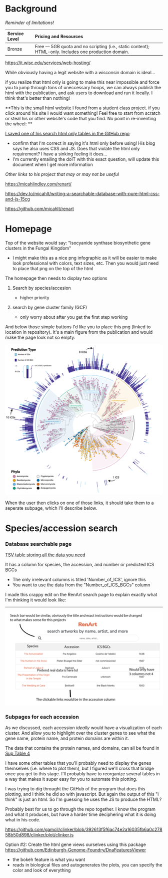 # Background

*Reminder of limitations!*

| Service Level | Pricing and Resources                                        |
| :------------ | :----------------------------------------------------------- |
| Bronze        | Free — 5GB quota and no scripting (i.e., static content); HTML-only. Includes one production domain. |

https://it.wisc.edu/services/web-hosting/

While obviously having a legit website with a wisconsin domain is ideal...

if you realize that html only is going to make this near impossible and force you to jump through tons of uneccessary hoops, we can always publish the html with the publication, and ask users to download and run it locally. I think that's better than nothing! 



**This is the small html website I found from a student class project. if you click around his site I would want something! Feel free to start from scratch or steal his or other website's code that you find. No point in re-inventing the wheel: **

[I saved one of his search html only tables in the GitHub repo](./websiteExample.html)

- confirm that I'm correct in saying it's html only before using! His blog says he also uses CSS and JS. Does that violate the html only requirement? I have a sinking feeling it does...
- I'm currently emailing the doIT with this exact question, will update this document when I get more information

*Other links to his project that may or may not be useful*

https://micahlindley.com/renart/

https://dev.to/micahlt/writing-a-searchable-database-with-pure-html-css-and-js-15cg

https://github.com/micahlt/renart

# Homepage 

Top of the website would say: "Isocyanide synthase biosynthetic gene clusters in the Fungal Kingdom"

- I might make this as a nice png infographic as it will be easier to make look professional with colors, text sizes, etc. Then you would just need to place that png on the top of the html

The homepage then needs to display two options

1. Search by species/accesion 
   - higher priority

2. search by gene cluster family (GCF)
   - only worry about after you get the first step working

And below those simple buttons I'd like you to place this png (linked to location in repository). It's a main figure from the publication and would make the page look not so empty:

![ICS_FungalTreeFigure](./Images/ICS_FungalTreeFigure.png)



When the user then clicks on one of those links, it should take them to a seperate subpage, which I'll describe below.



# Species/accession search

### Database searchable page

[TSV table storing all the data you need](./Data/SupTable3.tsv)

It has a column for species, the accession, and number or predicted ICS BGCs

- The only irrelevant columns is titled 'Number_of_ICS', ignore this
- You want to use the data from the "Number_of_ICS_BGCs" column

I made this crappy edit on the RenArt search page to explain exactly what I'm thinking it would look like:

___

![SpeciesHomepageInspo](./Images/SpeciesHomepageInspo.png)

### Subpages for each accession

As we discussed, each accession *ideally* would have a visualization of each cluster. And allow you to highlight over the cluster genes to see what the gene name, protein name, and protein domains are within it.



The data that contains the protein names, and domains, can all be found in [Sup Table 4](./Data/SupTable4.tsv)

I have some other tables that you'll probably need to display the genes themselves (i.e. where to plot them), but I figured we'll cross that bridge once you get to this stage. I'll probably have to reorganize several tables in a way that makes it super easy for you to automate this plotting.



I was trying to dig throught the GitHub of the program that does this plotting, and I think he did so with javascript. But again the output of this "i think" is just an html.  So I'm guessing he uses the JS to produce the HTML? 

Probably best for us to go through the repo together. I know the program and what it produces, but have a harder time deciphering what it is doing what in his code.

https://github.com/gamcil/clinker/blob/392613f5f6ac74e2a16035fb6a0c27858b50d898/clinker/plot/clinker.js

Option #2: Create the html gene views ourselves using this package
https://github.com/Edinburgh-Genome-Foundry/DnaFeaturesViewer
- the bokeh feature is what you want
- reads in biological files and autogenerates the plots, you can specify the color and look of everything



